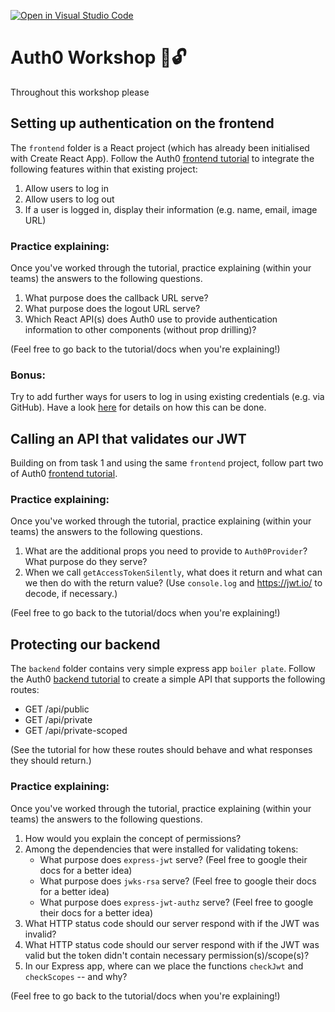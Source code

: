 [![Open in Visual Studio Code](https://classroom.github.com/assets/open-in-vscode-f059dc9a6f8d3a56e377f745f24479a46679e63a5d9fe6f495e02850cd0d8118.svg)](https://classroom.github.com/online_ide?assignment_repo_id=6799175&assignment_repo_type=AssignmentRepo)
# Auth0 Workshop 🔑🔓

Throughout this workshop please

## Setting up authentication on the **frontend**

The `frontend` folder is a React project (which has already been initialised with Create React App). Follow the Auth0 [frontend tutorial](https://auth0.com/docs/quickstart/spa/react/01-login) to integrate the following features within that existing project:

1.  Allow users to log in
2.  Allow users to log out
3.  If a user is logged in, display their information (e.g. name, email, image URL)

### Practice explaining:

Once you've worked through the tutorial, practice explaining (within your teams) the answers to the following questions.

1.  What purpose does the callback URL serve?
2.  What purpose does the logout URL serve?
3.  Which React API(s) does Auth0 use to provide authentication information to other components (without prop drilling)?

(Feel free to go back to the tutorial/docs when you're explaining!)

### Bonus:

Try to add further ways for users to log in using existing credentials (e.g. via GitHub). Have a look [here](https://auth0.com/docs/connections/social) for details on how this can be done.

## Calling an API that validates our JWT

Building on from task 1 and using the same `frontend` project, follow part two of Auth0 [frontend tutorial](https://auth0.com/docs/quickstart/spa/react/02-calling-an-api).

### Practice explaining:

Once you've worked through the tutorial, practice explaining (within your teams) the answers to the following questions.

1.  What are the additional props you need to provide to `Auth0Provider`? What purpose do they serve?
2.  When we call `getAccessTokenSilently`, what does it return and what can we then do with the return value? (Use `console.log` and https://jwt.io/ to decode, if necessary.)

(Feel free to go back to the tutorial/docs when you're explaining!)

## Protecting our **backend**

The `backend` folder contains very simple express app `boiler plate`. Follow the Auth0 [backend tutorial](https://auth0.com/docs/quickstart/backend/nodejs) to create a simple API that supports the following routes:

- GET /api/public
- GET /api/private
- GET /api/private-scoped

(See the tutorial for how these routes should behave and what responses they should return.)

### Practice explaining:

Once you've worked through the tutorial, practice explaining (within your teams) the answers to the following questions.

1.  How would you explain the concept of permissions?
2.  Among the dependencies that were installed for validating tokens:
    - What purpose does `express-jwt` serve? (Feel free to google their docs for a better idea)
    - What purpose does `jwks-rsa` serve? (Feel free to google their docs for a better idea)
    - What purpose does `express-jwt-authz` serve? (Feel free to google their docs for a better idea)
3.  What HTTP status code should our server respond with if the JWT was invalid?
4.  What HTTP status code should our server respond with if the JWT was valid but the token didn't contain necessary permission(s)/scope(s)?
5.  In our Express app, where can we place the functions `checkJwt` and `checkScopes` -- and why?

(Feel free to go back to the tutorial/docs when you're explaining!)
